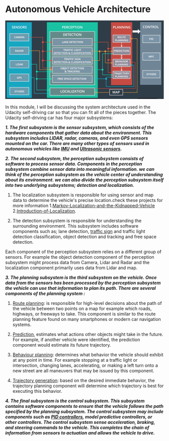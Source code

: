 # Autonomous Vehicle Architecture

<p align="right">
<img src="./img/1.png" alt="Autonomous Vehicle Architecture" />
<p align="center">


In this module, I will be discussing the system architecture used in the Udacity self-driving car so that you can fit all of the pieces together. The Udacity self-driving car has four major subsystems:

***1. The first subsystem is the sensor subsystem, which consists of the hardware components that gather data about the environment. This subsystem includes LIDAR, radar, cameras, and even GPS sensors mounted on the car. There are many other types of sensors used in autonomous vehicles like [IMU](https://en.wikipedia.org/wiki/Inertial_measurement_unit) and [Ultrasonic sensors](https://en.wikipedia.org/wiki/Parking_sensor).***

***2. The second subsystem, the perception subsystem consists of software to process sensor data. Components in the perception subsystem combine sensor data into meaningful information. we can think of the perception subsystem as the vehicle center of understanding about its environment. we can also divide the perception subsystem itself into two underlying subsystems; detection and localization.***

  1. The localization subsystem is responsible for using sensor and map data to determine the vehicle's precise location.check these projects for more information 1.[Markov-Localization-and-the-Kidnapped-Vehicle](https://github.com/A2Amir/Markov-Localization-and-the-Kidnapped-Vehicle-) 2.[Introduction-of-Localization](https://github.com/A2Amir/Introduction-of-Localization).
  
  
  2. The detection subsystem is responsible for understanding the surrounding environment. This subsystem includes software components such as; lane detection, [traffic sign](https://github.com/A2Amir/Traffic_Sign_Classifier) and traffic light detection classification, object detection and tracking and free space detection.

Each component of the perception subsystem relies on a different group of sensors. For example the object detection component of the perception subsystem might process data from Camera, Lidar and Radar and the localization component primarily uses data from Lidar and map.


***3. The planning subsystem is the third subsystem on the vehicle. Once data from the sensors has been processed by the perception subsystem the vehicle can use that information to plan its path. There are several components of the planning system :***

  1. [Route planning](https://github.com/A2Amir/Search-Algorithms-A-Star-and-Dynamic-Prgramming): is responsible for high-level decisions about the path of the vehicle between two points on a map  for example which roads, highways, or freeways to take. This component is similar to the route planning feature found on many smartphones or modern car navigation systems. 
  
  2.  [Prediction](https://github.com/A2Amir/Prediction-Phase-in-the-trajectory-generation-of-cars), estimates what actions other objects might take in the future. For example, if another vehicle were identified, the prediction component would estimate its future trajectory.
  
  3.  [Behaviour planning](https://github.com/A2Amir/Behavior-Planning-by-Finite-State-Machine): determines what behavior the vehicle should exhibit at any point in time. For example stopping at a traffic light or intersection, changing lanes, accelerating, or making a left turn onto a new street are all maneuvers that may be issued by this component.
  
  4. [Trajectory generation](https://github.com/A2Amir/Trajectory-Generation): based on the desired immediate behavior, the trajectory planning component will determine which trajectory is best for executing this behavior.

***4. The final subsystem is the control subsystem. This subsystem contains software components to ensure that the vehicle follows the path specified by the planning subsystem. The control subsystem may include components such as [PID controllers](https://github.com/A2Amir/PID-Control), model predictive controllers, or other controllers. The control subsystem sense acceleration, braking, and steering commands to the vehicle. This completes the chain of information from sensors to actuation and allows the vehicle to drive.***


